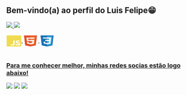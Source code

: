 ## Bem-vindo(a) ao perfil do Luis Felipe😁

 <div>
   <a href="https://github.com/luisfelipe-gr">
   <img height="180em" src="https://github-readme-stats.vercel.app/api?username=luisfelipe-gr&show_icons=true&theme=tokyonight&include_all_commits=true&count_private=true"/>
   <img height="180em" src="https://github-readme-stats.vercel.app/api/top-langs/?username=luisfelipe-gr&layout=compact&langs_count=6&theme=tokyonight"/>
</div>
    
<div style="display: inline_block"><br>
  <img align="center" alt="Js" height="30" width="40" src="https://raw.githubusercontent.com/devicons/devicon/master/icons/javascript/javascript-plain.svg">
  <img align="center" alt="HTML" height="30" width="40" src="https://raw.githubusercontent.com/devicons/devicon/master/icons/html5/html5-original.svg">
  <img align="center" alt="CSS" height="30" width="40" src="https://raw.githubusercontent.com/devicons/devicon/master/icons/css3/css3-original.svg">
</div>
 
<br>
 
### Para me conhecer melhor, minhas redes socias estão logo abaixo!
 
<div> 
  <a href="https://instagram.com/lipe.gomesr" target="_blank"><img src="https://img.shields.io/badge/-Instagram-%23E4405F?style=for-the-badge&logo=instagram&logoColor=white"target=_blank"></a> 
  <a href = "mailto:empresaluis2020@gmail.com"><img src="https://img.shields.io/badge/-Gmail-%23333?style=for-the-badge&logo=gmail&logoColor=white" target=_blank"></a>
  <a href="https://www.linkedin.com/in/luis-felipe-944889304/" target=_blank"><img src="https://img.shields.io/badge/-LinkedIn-%230077B5?style=for-the-badge&logo=linkedin&logoColor=white" target="_blank"></a>
</div>
